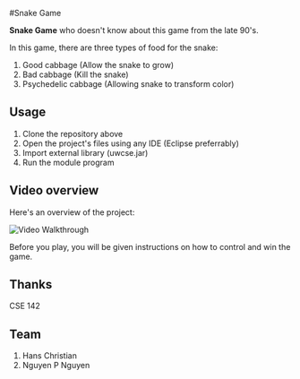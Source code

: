 #Snake Game

**Snake Game** who doesn't know about this game from the late 90's. 

In this game, there are three types of food for the snake:

1. Good cabbage (Allow the snake to grow)
2. Bad cabbage (Kill the snake)
3. Psychedelic cabbage (Allowing snake to transform color)

## Usage
1. Clone the repository above
2. Open the project's files using any IDE (Eclipse preferrably)
3. Import external library (uwcse.jar)
4. Run the module program

## Video overview

Here's an overview of the project:

<img src='http://i.imgur.com/JtVBbZE.gif' title='Snake' width='' alt='Video Walkthrough' />

Before you play, you will be given instructions on how to control and win the game.

## Thanks
CSE 142

## Team
1. Hans Christian
2. Nguyen P Nguyen
